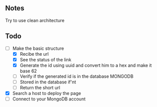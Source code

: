 ## Notes
Try to use clean architecture

## Todo
- [ ] Make the basic structure
    - [x] Recibe the url
    - [x] See the status of the link
    - [x] Generate the id using uuid and convert him to a hex and make it base 62
    - [ ] Verify if the generated id is in the database MONGODB
    - [ ] Stored in the database if'nt
    - [ ] Return the short url
- [x] Search a host to deploy the page
- [ ] Connect to your MongoDB account